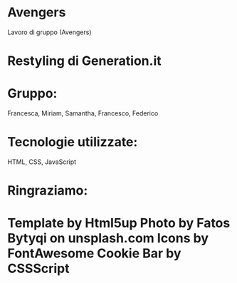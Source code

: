 # Avengers
Lavoro di gruppo (Avengers)

# Restyling di Generation.it

# Gruppo: 
Francesca, Miriam, Samantha, Francesco, Federico

# Tecnologie utilizzate: 
HTML, CSS, JavaScript

# Ringraziamo: 
Template by Html5up 
Photo by Fatos Bytyqi on unsplash.com
Icons by FontAwesome
Cookie Bar by CSSScript 
=======

